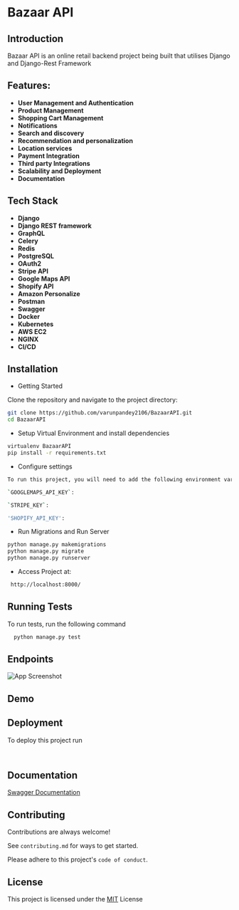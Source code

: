 
# Bazaar API


## Introduction

Bazaar API is an online retail backend project being built that utilises Django and Django-Rest Framework

## Features:

- **User Management and Authentication**
- **Product Management**
- **Shopping Cart Management**
- **Notifications**
- **Search and discovery**
- **Recommendation and personalization**
- **Location services**
- **Payment Integration**
- **Third party Integrations**
- **Scalability and Deployment**
- **Documentation**

## Tech Stack


- **Django**
- **Django REST framework**
- **GraphQL**
- **Celery** 
- **Redis** 
- **PostgreSQL** 
- **OAuth2**
- **Stripe API**
- **Google Maps API** 
- **Shopify API**
- **Amazon Personalize**
- **Postman**
- **Swagger**
- **Docker**
- **Kubernetes**
- **AWS EC2**
- **NGINX**
- **CI/CD**


## Installation

- Getting Started

Clone the repository and navigate to the project directory:
```bash
git clone https://github.com/varunpandey2106/BazaarAPI.git
cd BazaarAPI
```

- Setup Virtual Environment and install dependencies 
```bash
virtualenv BazaarAPI
pip install -r requirements.txt
```
- Configure settings
```bash
To run this project, you will need to add the following environment variables to your .env file

`GOOGLEMAPS_API_KEY`:

`STRIPE_KEY`:

'SHOPIFY_API_KEY':
```
- Run Migrations and Run Server
```bash
python manage.py makemigrations
python manage.py migrate
python manage.py runserver
```

- Access Project at: 
```bash
 http://localhost:8000/
```





## Running Tests

To run tests, run the following command

```bash
  python manage.py test
```


## Endpoints

![App Screenshot](https://via.placeholder.com/468x300?text=App+Screenshot+Here)



## Demo




## Deployment

To deploy this project run

```bash
  
```

## Documentation

[Swagger Documentation](https://linktodocumentation)

## Contributing

Contributions are always welcome!

See `contributing.md` for ways to get started.

Please adhere to this project's `code of conduct`.


## License

This project is licensed under the [MIT](https://choosealicense.com/licenses/mit/) License
